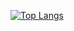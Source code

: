 [![Top Langs](https://github-readme-stats.vercel.app/api/top-langs/?username=s-fedulov)](https://github.com/anuraghazra/github-readme-stats)
